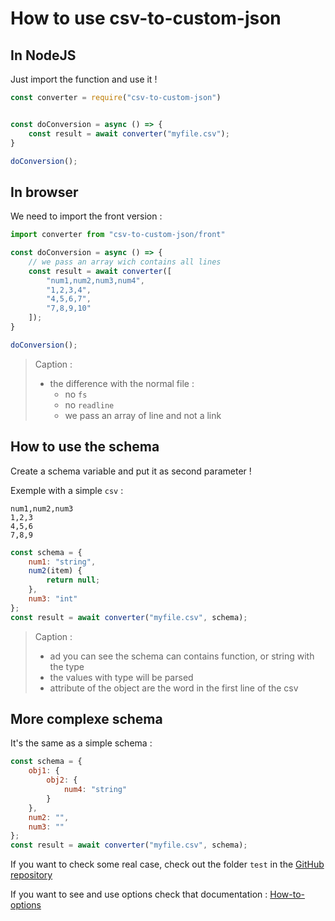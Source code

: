 # How to use csv-to-custom-json

## In NodeJS

Just import the function and use it !

```js
const converter = require("csv-to-custom-json")


const doConversion = async () => {
    const result = await converter("myfile.csv");
}

doConversion();

```

## In browser

We need to import the front version :

```js
import converter from "csv-to-custom-json/front"

const doConversion = async () => {
    // we pass an array wich contains all lines
    const result = await converter([
        "num1,num2,num3,num4",
        "1,2,3,4",
        "4,5,6,7",
        "7,8,9,10"
    ]);
}

doConversion();
```

> Caption :
>
> - the difference with the normal file :
>   - no `fs`
>   - no `readline`
>   - we pass an array of line and not a link

## How to use the schema

Create a schema variable and put it as second parameter !

Exemple with a simple `csv` :

```csv
num1,num2,num3
1,2,3
4,5,6
7,8,9
```

```js
const schema = {
    num1: "string",
    num2(item) {
        return null;
    },
    num3: "int"
};
const result = await converter("myfile.csv", schema);
```

> Caption :
>
> - ad you can see the schema can contains function, or string with the type
> - the values with type will be parsed
> - attribute of the object are the word in the first line of the csv

## More complexe schema

It's the same as a simple schema :

```js
const schema = {
    obj1: {
        obj2: {
            num4: "string"
        }
    },
    num2: "",
    num3: ""
};
const result = await converter("myfile.csv", schema);
```

If you want to check some real case, check out the folder `test` in the [GitHub repository](https://github.com/Its-Just-Nans/csv-to-custom-json)

If you want to see and use options check that documentation : [How-to-options](https://github.com/Its-Just-Nans/csv-to-custom-json/wiki/How-to-options)
